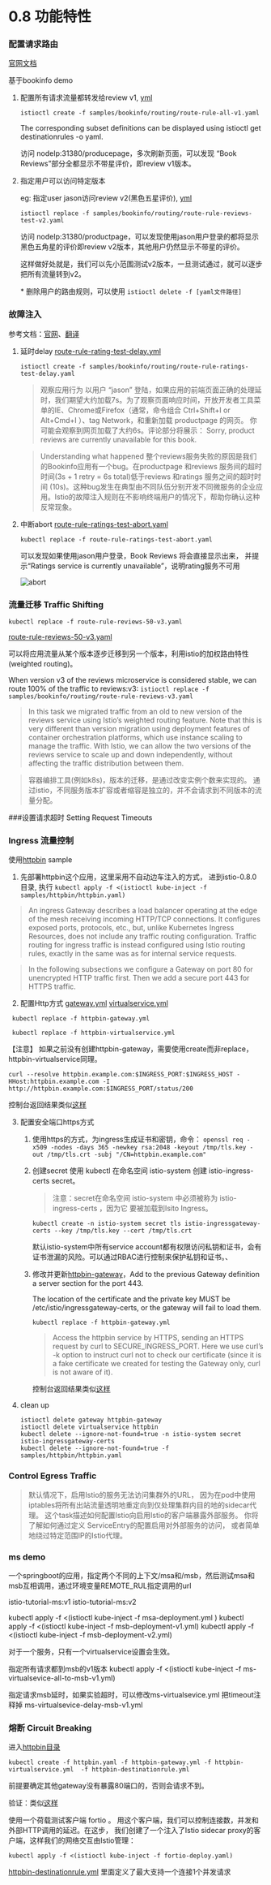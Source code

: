 # 0.8 功能特性

### 配置请求路由

[官网文档](https://istio.io/docs/tasks/traffic-management/request-routing/)

基于bookinfo demo

1. 配置所有请求流量都转发给review v1, [yml](../../yaml/bookinfo/route-rule-all-v1.yml)

    `istioctl create -f samples/bookinfo/routing/route-rule-all-v1.yaml`
    
    The corresponding subset definitions can be displayed using istioctl get destinationrules -o yaml.
    
    访问 nodeIp:31380/producepage，多次刷新页面，可以发现 “Book Reviews”部分全都显示不带星评价，即review v1版本。
    
2. 指定用户可以访问特定版本

    eg: 指定user jason访问review v2(黑色五星评价), [yml](../../yaml/bookinfo/route-rule-reviews-test-v2.yaml)
    
    `istioctl replace -f samples/bookinfo/routing/route-rule-reviews-test-v2.yaml`

    访问 nodeIp:31380/productpage，可以发现使用jason用户登录的都将显示黑色五角星的评价即review v2版本，其他用户仍然显示不带星的评价。
    
    这样做好处就是，我们可以先小范围测试v2版本，一旦测试通过，就可以逐步把所有流量转到v2。

    \* 删除用户的路由规则，可以使用 `istioctl delete -f [yaml文件路径]`
    
### 故障注入

参考文档：[官网](https://istio.io/docs/tasks/traffic-management/fault-injection/)、[翻译](https://blog.csdn.net/ybt_c_index/article/details/80737233)

1. 延时delay [route-rule-rating-test-delay.yml](../../yaml/bookinfo/route-rule-rating-test-delay.yml)

    `istioctl create -f samples/bookinfo/routing/route-rule-ratings-test-delay.yaml`
    
    >观察应用行为 
     以用户 “jason” 登陆，如果应用的前端页面正确的处理延时，我们期望大约加载7s。为了观察页面响应时间，开放开发者工具菜单的IE、Chrome或Firefox（通常，命令组合 Ctrl+Shift+I or Alt+Cmd+I ）、tag Network，和重新加载 productpage 的网页。 
     你可能会观察到网页加载了大约6s。评论部分将展示： Sorry, product reviews are currently unavailable for this book.
     
     >Understanding what happened
     整个reviews服务失败的原因是我们的Bookinfo应用有一个bug。在productpage 和reviews 服务间的超时时间(3s + 1 retry = 6s total)低于reviews 和ratings 服务之间的超时时间 (10s)。这种bug发生在典型由不同队伍分别开发不同微服务的企业应用。Istio的故障注入规则在不影响终端用户的情况下，帮助你确认这种反常现象。
 
2. 中断abort [route-rule-ratings-test-abort.yaml](../../yaml/bookinfo/route-rule-ratings-test-abort.yaml)

    `kubectl replace -f route-rule-ratings-test-abort.yaml`
    
    可以发现如果使用jason用户登录，Book Reviews 将会直接显示出来，
    并提示“Ratings service is currently unavailable”，说明rating服务不可用
    
    ![abort](../../img/istio-route-test-delay.png)

    
### 流量迁移 Traffic Shifting

`kubectl replace -f route-rule-reviews-50-v3.yaml`

[route-rule-reviews-50-v3.yaml](../../yaml/bookinfo/route-rule-reviews-50-v3.yaml)
    
可以将应用流量从某个版本逐步迁移到另一个版本，利用istio的加权路由特性(weighted routing)。

When version v3 of the reviews microservice is considered stable, we can route 100% of the traffic to reviews:v3:
`istioctl replace -f samples/bookinfo/routing/route-rule-reviews-v3.yaml` 
  
> In this task we migrated traffic from an old to new version of 
the reviews service using Istio’s weighted routing feature. 
Note that this is very different than version migration using deployment 
features of container orchestration platforms, 
which use instance scaling to manage the traffic. 
With Istio, we can allow the two versions of the reviews service 
to scale up and down independently, 
without affecting the traffic distribution between them.

>容器编排工具(例如k8s)，版本的迁移，是通过改变实例个数来实现的。
通过istio，不同服务版本扩容或者缩容是独立的，并不会请求到不同版本的流量分配。

###设置请求超时 Setting Request Timeouts



### Ingress 流量控制

使用[httpbin](https://github.com/istio/istio/blob/release-0.8/samples/httpbin) sample

1. 先部署httpbin这个应用，这里采用不自动边车注入的方式，
进到istio-0.8.0目录,
执行 `kubectl apply -f <(istioctl kube-inject -f samples/httpbin/httpbin.yaml)`


>An ingress Gateway describes a load balancer operating 
at the edge of the mesh receiving incoming HTTP/TCP connections. 
It configures exposed ports, protocols, etc., 
but, unlike Kubernetes Ingress Resources, 
does not include any traffic routing configuration. 
Traffic routing for ingress traffic is instead configured using Istio routing rules, 
exactly in the same was as for internal service requests.
 
>In the following subsections we configure a Gateway on port 80 for unencrypted HTTP traffic first. 
Then we add a secure port 443 for HTTPS traffic.  
    
2. 配置Http方式 [gateway.yml](../../yaml/httpbin/httpbin-gateway.yml)  [virtualservice.yml](../yaml/httpbin/httpbin-virtualservice.yml)
  
` kubectl replace -f httpbin-gateway.yml`

` kubectl replace -f httpbin-virtualservice.yml`

【注意】 如果之前没有创建httpbin-gateway，需要使用create而非replace，httpbin-virtualservice同理。

`curl --resolve httpbin.example.com:$INGRESS_PORT:$INGRESS_HOST -HHost:httpbin.example.com -I http://httpbin.example.com:$INGRESS_PORT/status/200`

控制台返回结果类似[这样](../../yaml/httpbin/httpbin-log.md#Http方式访问)

3. 配置安全端口https方式
   
    1)  使用https的方式，为ingress生成证书和密钥，命令：
    `openssl req -x509 -nodes -days 365 -newkey rsa:2048 -keyout /tmp/tls.key -out /tmp/tls.crt -subj "/CN=httpbin.example.com"
`
    2)  创建secret
        使用 kubectl 在命名空间 istio-system 创建 istio-ingress-certs secret。
        >注意：secret在命名空间 istio-system 中必须被称为 istio-ingress-certs ，因为它
        要被加载到Isito Ingress。
        
        `kubectl create -n istio-system secret tls istio-ingressgateway-certs --key /tmp/tls.key --cert /tmp/tls.crt
`

         默认istio-system中所有service account都有权限访问私钥和证书，会有证书泄漏的风险。可以通过RBAC进行控制来保护私钥和证书。、
         
     3) 修改并更新[httpbin-gateway](../../yaml/httpbin/httpbin-gateway.yml)，Add to the previous Gateway definition a server section for the port 443.
        
        The location of the certificate and the private key MUST be /etc/istio/ingressgateway-certs, or the gateway will fail to load them.
        
        `kubectl replace -f httpbin-gateway.yml`
        
        >Access the httpbin service by HTTPS, sending an HTTPS request by curl to SECURE_INGRESS_PORT. 
        Here we use curl’s -k option to instruct curl not to check our certificate 
        (since it is a fake certificate we created for testing the Gateway only, curl is not aware of it).
     
        控制台返回结果类似[这样](../../yaml/httpbin/httpbin-log.md#Https方式访问)
     
4. clean up
    
    ```
    istioctl delete gateway httpbin-gateway
    istioctl delete virtualservice httpbin
    kubectl delete --ignore-not-found=true -n istio-system secret istio-ingressgateway-certs
    kubectl delete --ignore-not-found=true -f samples/httpbin/httpbin.yaml
    ```
    
### Control Egress Traffic 

>默认情况下，启用Istio的服务无法访问集群外的URL，
因为在pod中使用iptables将所有出站流量透明地重定向到仅处理集群内目的地的sidecar代理。 
这个task描述如何配置Istio向启用Istio的客户端暴露外部服务。
你将了解如何通过定义 ServiceEntry的配置启用对外部服务的访问，
或者简单地绕过特定范围IP的Istio代理。
    
    
    
    
    
    
    
    
### ms demo 

一个springboot的应用，指定两个不同的上下文/msa和/msb，然后测试msa和msb互相调用，通过环境变量REMOTE_RUL指定调用的url

istio-tutorial-ms:v1
istio-tutorial-ms:v2


kubectl apply -f <(istioctl kube-inject -f msa-deployment.yml )
kubectl apply -f <(istioctl kube-inject -f msb-deployment-v1.yml)
kubectl apply -f <(istioctl kube-inject -f msb-deployment-v2.yml)


对于一个服务，只有一个virtualservice设置会生效。


指定所有请求都到msb的v1版本
kubectl apply -f <(istioctl kube-inject -f ms-virtualsevice-all-to-msb-v1.yml)

指定请求msb延时，如果实验超时，可以修改ms-virtualsevice.yml 把timeout注释掉
ms-virtualsevice-delay-msb-v1.yml
    
    
### 熔断 Circuit Breaking    

进入[httpbin目录](../../yaml/httpbin)

`kubectl create -f httpbin.yaml -f httpbin-gateway.yml -f httpbin-virtualservice.yml  -f httpbin-destinationrule.yml`

前提要确定其他gateway没有暴露80端口的，否则会请求不到。

验证：类似[这样](../../yaml/httpbin/httpbin-log.md#Http方式访问)

使用一个荷载测试客户端 fortio 。
用这个客户端，我们可以控制连接数，并发和外部HTTP调用的延迟。在这步，
我们创建了一个注入了Istio sidecar proxy的客户端，这样我们的网络交互由Istio管理：

`kubectl apply -f <(istioctl kube-inject -f fortio-deploy.yaml)`

[httpbin-destinationrule.yml](../../yaml/httpbin/httpbin-destinationrule.yml) 
里面定义了最大支持一个连接1个并发请求


